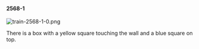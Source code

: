 #### 2568-1
![train-2568-1-0.png](https://github.com/lil-lab/nlvr/raw/master/nlvr/train/images/65/train-2568-1-0.png "train-2568-1-0.png")

There is a box with a yellow square touching the wall and a blue square on top.